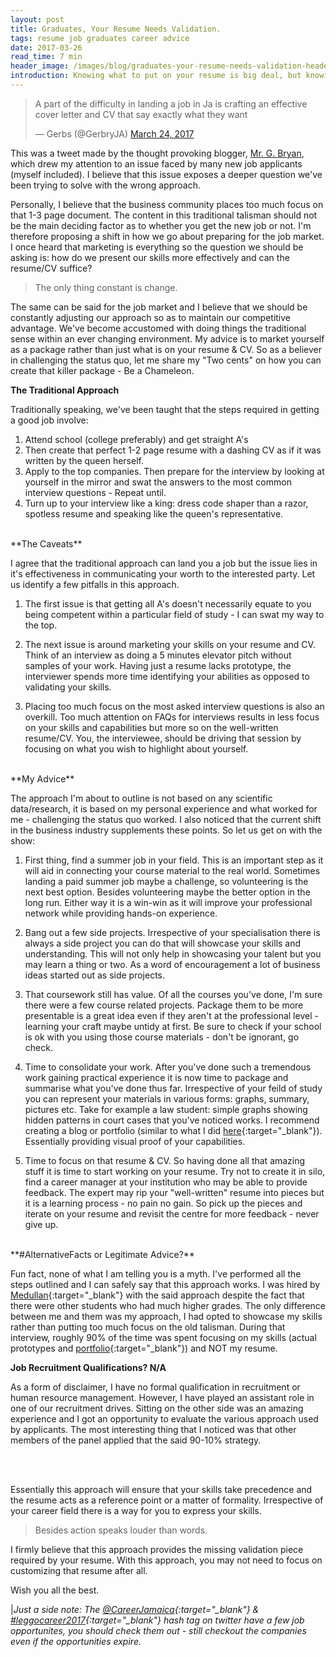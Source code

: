 ```yaml
---
layout: post
title: Graduates, Your Resume Needs Validation.
tags: resume job graduates career advice
date: 2017-03-26
read_time: 7 min
header_image: /images/blog/graduates-your-resume-needs-validation-header.jpg
introduction: Knowing what to put on your resume is big deal, but knowing how to represent your skills and potential should be an even bigger deal. There must be a better way of expressing one's potential. Join me as I share my story.
---
```


<blockquote class="twitter-tweet" data-lang="en">
	<p lang="en" dir="ltr">A part of the difficulty in landing a job in Ja is crafting an effective cover letter and CV that say exactly what they want</p>&mdash; Gerbs (@GerbryJA) 
	<a href="https://twitter.com/GerbryJA/status/845407481924866050">March 24, 2017</a>
</blockquote>
<script async src="//platform.twitter.com/widgets.js" charset="utf-8"></script>

This was a tweet made by the thought provoking blogger, [Mr. G. Bryan][Gerby_website], which drew my attention to an issue faced by many new job applicants (myself included). I believe that this issue exposes a deeper question we've been trying to solve with the wrong approach. 


Personally, I believe that the business community places too much focus on that 1-3 page document. The content in this traditional talisman should not be the main deciding factor as to whether you get the new job or not. I'm therefore proposing a shift in how we go about preparing for the job market. I once heard that marketing is everything so the question we should be asking is: how do we present our skills more effectively and can the resume/CV suffice?

> The only thing constant is change.

The same can be said for the job market and I believe that we should be constantly adjusting our approach so as to maintain our competitive advantage. We've become accustomed with doing things the traditional sense within an ever changing environment. My advice is to market yourself as a package rather than just what is on your resume &amp; CV. So as a believer in challenging the status quo, let me share my "Two cents" on how you can create that killer package - Be a Chameleon.


**The Traditional Approach**

Traditionally speaking, we've been taught that the steps required in getting a good job involve:

1. Attend school (college preferably) and get straight A's
2. Then create that perfect 1-2 page resume with a dashing CV as if it was written by the queen herself.
3. Apply to the top companies. Then prepare for the interview by looking at yourself in the mirror and swat the answers to the most common interview questions - Repeat until.
4. Turn up to your interview like a king: dress code shaper than a razor, spotless resume and speaking like the queen's representative.

<br/>
**The Caveats**

I agree that the traditional approach can land you a job but the issue lies in it's effectiveness in communicating your worth to the interested party. Let us identify a few pitfalls in this approach. 

1. The first issue is that getting all A's doesn't necessarily equate to you being competent within a particular field of study - I can swat my way to the top. 

2. The next issue is around marketing your skills on your resume and CV. Think of an interview as doing a 5 minutes elevator pitch without samples of your work. Having just a resume lacks prototype, the interviewer spends more time identifying your abilities as opposed to validating your skills. 

3. Placing too much focus on the most asked interview questions is also an overkill. Too much attention on FAQs for interviews results in less focus on your skills and capabilities but more so on the well-written resume/CV. You, the interviewee, should be driving that session by focusing on what you wish to highlight about yourself.

<br/>
**My Advice**

The approach I'm about to outline is not based on any scientific data/research, it is based on my personal experience and what worked for me - challenging the status quo worked. I also noticed that the current shift in the business industry supplements these points. So let us get on with the show:

1. First thing, find a summer job in your field. This is an important step as it will aid in connecting your course material to the real world. Sometimes landing a paid summer job maybe a challenge, so volunteering is the next best option. Besides volunteering maybe the better option in the long run. Either way it is a win-win as it will improve your professional network while providing hands-on experience.

2. Bang out a few side projects. Irrespective of your specialisation there is always a side project you can do that will showcase your skills and understanding. This will not only help in showcasing your talent but you may learn a thing or two. As a word of encouragement a lot of business ideas started out as side projects.

3. That coursework still has value. Of all the courses you've done, I'm sure there were a few course related projects. Package them to be more presentable is a great idea even if they aren't at the professional level - learning your craft maybe untidy at first. Be sure to check if your school is ok with you using those course materials - don't be ignorant, go check.

4. Time to consolidate your work. After you've done such a tremendous work gaining practical experience it is now time to package and summarise what you've done thus far. Irrespective of your feild of study you can represent your materials in various forms: graphs, summary, pictures etc. Take for example a law student: simple graphs showing hidden patterns in court cases that you've noticed works. I recommend creating a blog or portfolio (similar to what I did [here](https://drive.google.com/file/d/0B55XR_CXXBd8OXRzZFpMcHFGQlU/view?usp=sharing){:target="_blank"}). Essentially providing visual proof of your capabilities.  

5. Time to focus on that resume &amp; CV. So having done all that amazing stuff it is time to start working on your resume. Try not to create it in silo, find a career manager at your institution who may be able to provide feedback. The expert may rip your "well-written" resume into pieces but it is a learning process - no pain no gain. So pick up the pieces and iterate on your resume and revisit the centre for more feedback - never give up.

<br/>
**#AlternativeFacts or Legitimate Advice?**

Fun fact, none of what I am telling you is a myth. I've performed all the steps outlined and I can safely say that this approach works. I was hired by [Medullan](www.medullan.com){:target="_blank"} with the said approach despite the fact that there were other students who had much higher grades. The only difference between me and them was my approach, I had opted to showcase my skills rather than putting too much focus on the old talisman. During that interview, roughly 90% of the time was spent focusing on my skills (actual prototypes and [portfolio](https://drive.google.com/file/d/0B55XR_CXXBd8OXRzZFpMcHFGQlU/view?usp=sharing){:target="_blank"}) and NOT my resume. 

**Job Recruitment Qualifications? N/A**

As a form of disclaimer, I have no formal qualification in recruitment or human resource management. However, I have played an assistant role in one of our recruitment drives. Sitting on the other side was an amazing experience and I got an opportunity to evaluate the various approach used by applicants. The most interesting thing that I noticed was that other members of the panel applied that the said 90-10% strategy.

<br/>
<br/>

Essentially this approach will ensure that your skills take precedence and the resume acts as a reference point or a matter of formality. Irrespective of your career field there is a way for you to express your skills. 

> Besides action speaks louder than words.

I firmly believe that this approach provides the missing validation piece required by your resume. With this approach, you may not need to focus on customizing that resume after all. 

Wish you all the best.

|*Just a side note: The [@CareerJamaica](https://twitter.com/CareerJamaica){:target="_blank"} &amp; [#leggocareer2017](https://twitter.com/search?f=tweets&q=%23leggocareer2016%20&src=typd){:target="_blank"} hash tag on twitter have a few job opportunites, you should check them out - still checkout the companies even if the opportunities expire.*



[Gerby_website]: https://gerbry.com


